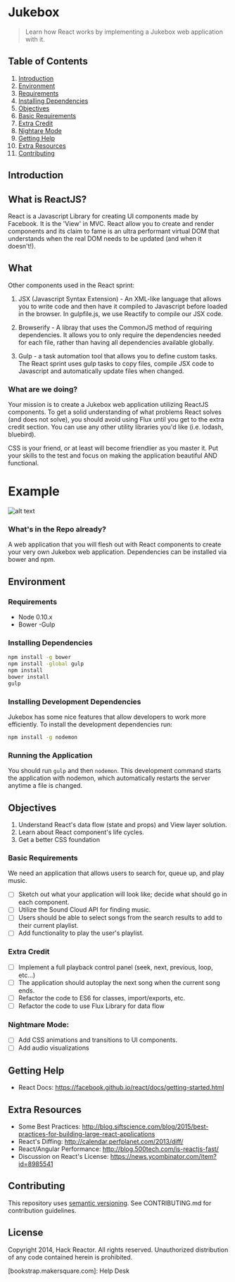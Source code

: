 # Jukebox

> Learn how React works by implementing a Jukebox web application with it.

## Table of Contents

1. [Introduction](#introduction)
1. [Environment](#environment)
  1. [Requirements](#requirements)
  1. [Installing Dependencies](#installing-dependencies)
1. [Objectives](#objectives)
  1. [Basic Requirements](#basic-requirements)
  1. [Extra Credit](#extra-credit)
  1. [Nightare Mode](#nightmare-mode)
1. [Getting Help](#getting-help)
1. [Extra Resources](#extra-resources)
1. [Contributing](#contributing)

## Introduction

## What is ReactJS?
React is a Javascript Library for creating UI components made by Facebook. It is the 'View' in MVC. React allow you to create and render components and its claim to fame is an ultra performant virtual DOM that understands when the real DOM needs to be updated (and when it doesn't!).

## What
Other components used in the React sprint:

1) JSX (Javascript Syntax Extension) - An XML-like language that allows you to write code and then have it compiled to Javascript before loaded in the browser. In gulpfile.js, we use Reactify to compile our JSX code.

2) Browserify - A libray that uses the CommonJS method of requiring dependencies. It allows you to only require the dependencies needed for each file, rather than having all dependencies available globally.

3) Gulp - a task automation tool that allows you to define custom tasks. The React sprint uses gulp tasks to copy files, compile JSX code to Javascript and automatically update files when changed.


### What are we doing?

Your mission is to create a Jukebox web application utilizing ReactJS components.
To get a solid understanding of what problems React solves (and does not solve),
you should avoid using Flux until you get to the extra credit section. You can
use any other utility libraries you'd like (i.e. lodash, bluebird).

CSS is your friend, or at least will become friendlier as you master it. Put
your skills to the test and focus on making the application beautiful AND
functional.

# Example
![alt text](https://github.com/IrvingAxelB/MKS26-jukebox/blob/solutionRefactor/example.gif)

### What's in the Repo already?

A web application that you will flesh out with React components
to create your very own Jukebox web application. Dependencies can be installed
via bower and npm.

## Environment

### Requirements

  - Node 0.10.x
  - Bower
  -Gulp

### Installing Dependencies

```bash
npm install -g bower
npm install -global gulp
npm install
bower install
gulp
```

### Installing Development Dependencies

Jukebox has some nice features that allow developers to work more efficiently.
To install the development dependencies run:

```bash
npm install -g nodemon
```

### Running the Application

You should run `gulp` and then `nodemon`. This development command starts the application with nodemon, which automatically
restarts the server anytime a file is changed.

## Objectives

  1. Understand React's data flow (state and props) and View layer solution.
  1. Learn about React component's life cycles.
  1. Get a better CSS foundation

### Basic Requirements

We need an application that allows users to search for, queue up, and play music.

  - [ ] Sketch out what your application will look like; decide what should go in each component.
  - [ ] Utilize the Sound Cloud API for finding music.
  - [ ] Users should be able to select songs from the search results to add to their current playlist.
  - [ ] Add functionality to play the user's playlist.

### Extra Credit

  - [ ] Implement a full playback control panel (seek, next, previous, loop, etc...)
  - [ ] The application should autoplay the next song when the current song ends.
  - [ ] Refactor the code to ES6 for classes, import/exports, etc.
  - [ ] Refactor the code to use Flux Library for data flow

### Nightmare Mode:

  - [ ] Add CSS animations and transitions to UI components.
  - [ ] Add audio visualizations

## Getting Help

  - React Docs: https://facebook.github.io/react/docs/getting-started.html

## Extra Resources

  - Some Best Practices: http://blog.siftscience.com/blog/2015/best-practices-for-building-large-react-applications
  - React's Diffing: http://calendar.perfplanet.com/2013/diff/
  - React/Angular Performance: http://blog.500tech.com/is-reactjs-fast/
  - Discussion on React's License: https://news.ycombinator.com/item?id=8985541

## Contributing

This repository uses [semantic versioning][].
See CONTRIBUTING.md for contribution guidelines.

## License

Copyright 2014, Hack Reactor. All rights reserved. Unauthorized distribution of
any code contained herein is prohibited.

[node-inspector]: https://github.com/node-inspector/node-inspector
[semantic versioning]: http://semver.org/spec/v2.0.0.html
[CONTRIBUTING.md]: CONTRIBUTING.md
[bookstrap.makersquare.com]: Help Desk

